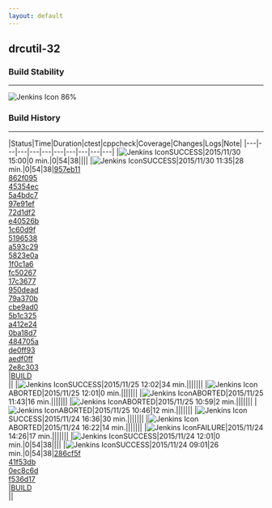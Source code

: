 ```yaml
---
layout: default
---
```

## drcutil-32
### Build Stability
___
![Jenkins Icon](http://jenkinshrg.github.io/images/48x48/health-80plus.png)
86%
  
### Build History
___
|Status|Time|Duration|<span class='badge'>ctest</span>|<span class='badge'>cppcheck</span>|Coverage|Changes|Logs|Note|
|---|---|---|---|---|---|---|---|---|---|
|![Jenkins Icon](http://jenkinshrg.github.io/images/24x24/blue.png)SUCCESS|2015/11/30 15:00|0 min.|0|54|38||||
|![Jenkins Icon](http://jenkinshrg.github.io/images/24x24/blue.png)SUCCESS|2015/11/30 11:35|28 min.|0|54|38|[957eb11](https://github.com/jrl-umi3218/hmc2/commit/957eb116d75bda2e9bdb7e283b44ff581eab292b)<br>[862f095](https://github.com/jrl-umi3218/hmc2/commit/862f095f27f0da47013d7b5c8d5b00a948cc8c21)<br>[45354ec](https://github.com/fkanehiro/hrpsys-base/commit/45354ecf64dbeb25c0407e5c590c0e201a159515)<br>[5a4bdc7](https://github.com/fkanehiro/hrpsys-base/commit/5a4bdc76cf997dde5dea7af341fdab9397bbaaaa)<br>[97e91ef](https://github.com/fkanehiro/hrpsys-base/commit/97e91ef78622ed521f099bb97da3af62a5f783fa)<br>[72d1df2](https://github.com/fkanehiro/hrpsys-base/commit/72d1df27506338e1718041020572d3ee3fecf02a)<br>[e40526b](https://github.com/fkanehiro/hrpsys-base/commit/e40526be76055201c41d5db01138a1efb2b1c2a7)<br>[1c60d9f](https://github.com/fkanehiro/hrpsys-base/commit/1c60d9f099a52e3debad4e379be691ab5ef7647e)<br>[5196538](https://github.com/fkanehiro/hrpsys-base/commit/5196538a83ebdde9eb998644caa7b6c00d0d94e8)<br>[a593c29](https://github.com/fkanehiro/hrpsys-base/commit/a593c29bdef092964e8eee59b47f37f99344ee22)<br>[5823e0a](https://github.com/fkanehiro/hrpsys-base/commit/5823e0ae16f775c529188480ce611a9b59dbebd3)<br>[1f0c1a6](https://github.com/fkanehiro/hrpsys-base/commit/1f0c1a671a1548ce028e5964564751b4975de944)<br>[fc50267](https://github.com/fkanehiro/hrpsys-base/commit/fc50267b28e87cdaad28e91c99be9c42bd7cd7c9)<br>[17c3677](https://github.com/fkanehiro/hrpsys-base/commit/17c367733c08ddfe9427d6c2f9aae21c96bf89b7)<br>[950dead](https://github.com/fkanehiro/hrpsys-base/commit/950dead78e240fcb35a01a0e58603604e4f78c87)<br>[79a370b](https://github.com/fkanehiro/hrpsys-base/commit/79a370b3119e0b6af8e99a87cf44f5a53664006f)<br>[cbe9ad0](https://github.com/fkanehiro/hrpsys-base/commit/cbe9ad0cad187c2d75fcc141fa2f2dd97caa9b43)<br>[5b1c325](https://github.com/fkanehiro/hrpsys-base/commit/5b1c32517074221f2deee04e752a4bdba28bbad0)<br>[a412e24](https://github.com/fkanehiro/hrpsys-base/commit/a412e2485e3ac4aac4ddaf5a085f2f9ec9c8e17e)<br>[0ba18d7](https://github.com/fkanehiro/hrpsys-base/commit/0ba18d7ffa897c067e3f525f96ac1f2bbc2c818e)<br>[484705a](https://github.com/fkanehiro/hrpsys-base/commit/484705aa8232da9d8348d1030ea4c4d38f573115)<br>[de0ff93](https://github.com/fkanehiro/hrpsys-base/commit/de0ff9316456f221065fe6ff3485a17c616c0a47)<br>[aedf0ff](https://github.com/fkanehiro/hrpsys-base/commit/aedf0ff29bb6904ecf85a3d0e4664d7cdf57d823)<br>[2e8c303](https://github.com/fkanehiro/hrpsys-base/commit/2e8c3030d5e2ecb7cb8f2ee854cb1ba7b8c61766)<br>|[BUILD](https://drive.google.com/file/d/0B54sHwaxmuM4UVBqb1NuUTNpdkU/view?usp=drivesdk)<br>||
|![Jenkins Icon](http://jenkinshrg.github.io/images/24x24/blue.png)SUCCESS|2015/11/25 12:02|34 min.|||||||
|![Jenkins Icon](http://jenkinshrg.github.io/images/24x24/blue.png)ABORTED|2015/11/25 12:01|0 min.|||||||
|![Jenkins Icon](http://jenkinshrg.github.io/images/24x24/blue.png)ABORTED|2015/11/25 11:43|16 min.|||||||
|![Jenkins Icon](http://jenkinshrg.github.io/images/24x24/blue.png)ABORTED|2015/11/25 10:59|2 min.|||||||
|![Jenkins Icon](http://jenkinshrg.github.io/images/24x24/blue.png)ABORTED|2015/11/25 10:46|12 min.|||||||
|![Jenkins Icon](http://jenkinshrg.github.io/images/24x24/blue.png)SUCCESS|2015/11/24 16:36|30 min.|||||||
|![Jenkins Icon](http://jenkinshrg.github.io/images/24x24/blue.png)ABORTED|2015/11/24 16:22|14 min.|||||||
|![Jenkins Icon](http://jenkinshrg.github.io/images/24x24/red.png)FAILURE|2015/11/24 14:26|17 min.|||||||
|![Jenkins Icon](http://jenkinshrg.github.io/images/24x24/blue.png)SUCCESS|2015/11/24 12:01|0 min.|0|54|38||||
|![Jenkins Icon](http://jenkinshrg.github.io/images/24x24/blue.png)SUCCESS|2015/11/24 09:01|26 min.|0|54|38|[286cf5f](https://github.com/fkanehiro/hrpsys-base/commit/286cf5fbae6173b85ed712fbfea4a1d3dbd8d555)<br>[41f53db](https://github.com/fkanehiro/hrpsys-base/commit/41f53db1ea0c138b57db073021a1bfcc2bf2db72)<br>[0ec8c6d](https://github.com/fkanehiro/hrpsys-base/commit/0ec8c6d1ad61389c805772b9f0b53ec0e5cf958f)<br>[f536d17](https://github.com/fkanehiro/hrpsys-base/commit/f536d17ad4862fb931ce97de0a2515210a75f885)<br>|[BUILD](https://drive.google.com/file/d/0B54sHwaxmuM4MUNvTXV3NmtLdkk/view?usp=drivesdk)<br>||
